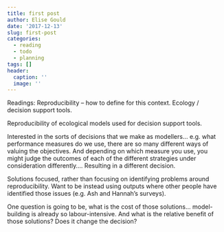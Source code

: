 ```yaml
---
title: first post
author: Elise Gould
date: '2017-12-13'
slug: first-post
categories:
  - reading
  - todo
  - planning
tags: []
header:
  caption: ''
  image: ''
---
```



Readings: Reproducibility – how to define for this context. Ecology / decision support tools.

Reproducibility of ecological models used for decision support tools. 

Interested in the sorts of decisions that we make as modellers… e.g. what performance measures do we use, there are so many different ways of valuing the objectives. And depending on which measure you use, you might judge the outcomes of each of the different strategies under consideration differently…. Resulting in a different decision.

Solutions focused, rather than focusing on identifying problems around reproducibility. Want to be instead using outputs where other people have identified those issues (e.g. Ash and Hannah’s surveys). 

One question is going to be, what is the cost of those solutions… model-building is already so labour-intensive. And what is the relative benefit of those solutions? Does it change the decision?
